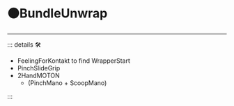 # 🟠<motor>BundleUnwrap</motor>

---

<!-- =================================================== -->
<!-- =================================================== -->
<!-- =================================================== -->
<!-- =================================================== -->
<!-- =================================================== -->
::: details 🛠

- FeelingForKontakt to find WrapperStart
- PinchSlideGrip
- 2HandMOTON
    - (PinchMano + ScoopMano)

:::
